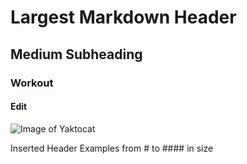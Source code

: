 # Largest Markdown Header
## Medium Subheading
### Workout
#### Edit

![Image of Yaktocat](https://octodex.github.com/images/yaktocat.png)

Inserted Header Examples from # to #### in size
